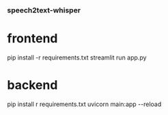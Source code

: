 ### speech2text-whisper
# frontend
pip install -r requirements.txt
streamlit run app.py
# backend
pip install r requirements.txt
uvicorn main:app --reload